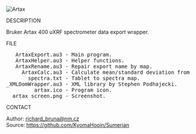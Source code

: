 ![Artax](https://github.com/KyomaHooin/Sumerian/raw/master/artax/artax_screen.png "screenshot")

DESCRIPTION

Bruker Artax 400 uXRF spectrometer data export wrapper.

FILE

<pre>
   ArtaxExport.au3 - Main program.
   ArtaxHelper.au3 - Helper functions.
   ArtaxRename.au3 - Repair export name by map.
     ArtaxCalc.au3 - Calculate mean/standard deviation from CSV data.
       spectra.txt - Tablet to spectra map.
_XMLDomWrapper.au3 - XML library by Stephen Podhajecki.
         artax.ico - Program icon. 
  artax_screen.png - Screenshot.
</pre>

CONTACT

Author: richard_bruna@nm.cz<br>
Source: https://github.com/KyomaHooin/Sumerian


